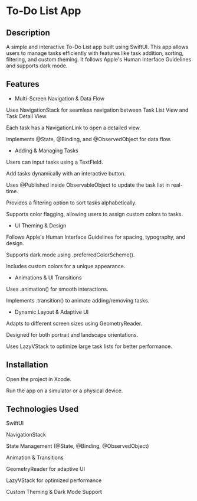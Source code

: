 # To-Do List App

## Description

A simple and interactive To-Do List app built using SwiftUI. This app allows users to manage tasks efficiently with features like task addition, sorting, filtering, and custom theming. It follows Apple's Human Interface Guidelines and supports dark mode.

## Features

- Multi-Screen Navigation & Data Flow

Uses NavigationStack for seamless navigation between Task List View and Task Detail View.

Each task has a NavigationLink to open a detailed view.

Implements @State, @Binding, and @ObservedObject for data flow.

- Adding & Managing Tasks

Users can input tasks using a TextField.

Add tasks dynamically with an interactive button.

Uses @Published inside ObservableObject to update the task list in real-time.

Provides a filtering option to sort tasks alphabetically.

Supports color flagging, allowing users to assign custom colors to tasks.

- UI Theming & Design

Follows Apple's Human Interface Guidelines for spacing, typography, and design.

Supports dark mode using .preferredColorScheme().

Includes custom colors for a unique appearance.

- Animations & UI Transitions

Uses .animation() for smooth interactions.

Implements .transition() to animate adding/removing tasks.


- Dynamic Layout & Adaptive UI

Adapts to different screen sizes using GeometryReader.

Designed for both portrait and landscape orientations.

Uses LazyVStack to optimize large task lists for better performance.

## Installation

Open the project in Xcode.

Run the app on a simulator or a physical device.

## Technologies Used

SwiftUI

NavigationStack

State Management (@State, @Binding, @ObservedObject)

Animation & Transitions

GeometryReader for adaptive UI

LazyVStack for optimized performance

Custom Theming & Dark Mode Support
